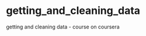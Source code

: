 getting_and_cleaning_data
=========================

getting and cleaning data - course on coursera
